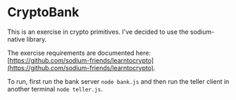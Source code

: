 # CryptoBank

This is an exercise in crypto primitives. I've decided to use the sodium-native library.

The exercise requirements are documented here: [https://github.com/sodium-friends/learntocrypto](https://github.com/sodium-friends/learntocrypto).

To run, first run the bank server `node bank.js` and then run the teller client in another terminal `node teller.js`.




